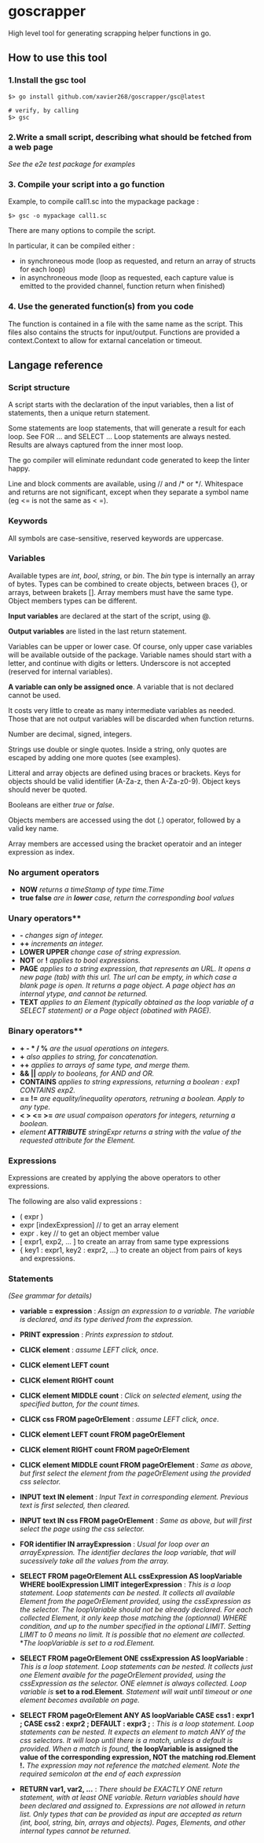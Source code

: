 # goscrapper

High level tool for generating scrapping helper functions in go.

## How to use this tool 

### 1.Install the gsc tool
````
$> go install github.com/xavier268/goscrapper/gsc@latest

# verify, by calling
$> gsc
````

### 2.Write a small script, describing what should be fetched from a web page
   
*See the e2e test package for examples*

### 3. Compile your script into a go function

Example, to compile call1.sc into the mypackage package :
````
$> gsc -o mypackage call1.sc
````

There are many options to compile the script.

In particular, it can be compiled either :
* in synchroneous mode (loop as requested, and return an array of structs for each loop)
* in asynchroneous mode (loop as requested, each capture value is emitted to the provided channel, function return when finished)

### 4. Use the generated function(s) from you code
   
The function is contained in a file with the same name as the script. This files also contains the structs for input/output.
Functions are provided a context.Context to allow for extarnal cancelation or timeout.



## Langage reference


### Script structure

A script starts with the declaration of the input variables, then a list of statements, then a unique return statement.

Some statements are loop statements, that will generate a result for each loop. See FOR ... and SELECT ...
Loop statements are always nested. Results are always captured from the inner most loop.

The go compiler will eliminate redundant code generated to keep the linter happy.

Line and block comments are available, using // and /* or */. Whitespace and returns are not significant, except when they separate a symbol name (eg <= is not the same as < =).

### Keywords

All symbols are case-sensitive, reserved keywords are uppercase.

### Variables

Available types are *int*, *bool*, *string*, or *bin*. The *bin* type is internally an array of bytes. Types can be combined to create objects, between braces {}, or arrays, between brakets []. Array members must have the same type. Object members types can be different.

**Input variables** are declared at the start of the script, using @.

**Output variables** are listed in the last return statement.

Variables can be upper or lower case. Of course, only upper case variables will be available outside of the package.
Variable names should start with a letter, and continue with digits or letters. Underscore is not accepted (reserved for internal variables).

**A variable can only be assigned once**. A variable that is not declared cannot be used.

It costs very little to create as many intermediate variables as needed. Those that are not output variables will be discarded when function returns. 

Number are decimal, signed, integers.

Strings use double or single quotes. Inside a string, only quotes are escaped by adding one more quotes (see examples).

Litteral and array objects are defined using braces or brackets. Keys for objects should be valid identifier (A-Za-z, then A-Za-z0-9). Object keys should never be quoted.

Booleans are either *true* or *false*.

Objects members are accessed using the dot (.) operator, followed by a valid key name.

Array members are accessed using the bracket operatoir and an integer expression as index.


### No argument operators

* **NOW** *returns a timeStamp of type time.Time* 
* **true false** *are in **lower** case, return the corresponding bool values*

### Unary operators**

* **-** *changes sign of integer.*
* **++**  *increments an integer.*
* **LOWER UPPER** *change case of string expression.*
* **NOT** or **!** *applies to bool expressions.*
* **PAGE** *applies to a string expression, that represents an URL. It opens a new page (tab) with this url. The url can be empty, in which case a blank page is open. It returns a page object. A page object has an internal ytype, and cannot be returned.*
* **TEXT** *applies to an Element (typically obtained as the loop variable of a SELECT statement) or a Page object (obatined with PAGE).*

### Binary operators**

* **+ - * / %** *are the usual operations on integers.*
* **+** *also applies to string, for concatenation.*
* **++** *applies to arrays of same type, and merge them.*
* **&& ||** *apply to booleans, for AND and OR.*
* **CONTAINS** *applies to string expressions, returning a boolean : exp1 CONTAINS exp2.*
* **== !=** *are equality/inequality operators, retruning a boolean. Apply to any type.*
* **< > <= >=** *are usual compaison operators for integers, returning a boolean.*
* *element **ATTRIBUTE** stringExpr returns a string with the value of the requested attribute for the Element.*

### Expressions

Expressions are created by applying the above operators to other expressions.

The following are also valid expressions :
* ( expr )
* expr [indexExpression] // to get an array element
* expr . key // to get an object member value
* [ expr1, exp2, ... ] to create an array from same type expressions
* { key1 : expr1, key2 : expr2, ...} to create an object from pairs of keys and expressions.

### Statements

*(See grammar for details)*

* **variable = expression** : *Assign an expression to a variable. The variable is declared, and its type derived from the expression.*
  
* **PRINT expression** : *Prints expression to stdout.*
  
* **CLICK element** : *assume LEFT click, once*.
* **CLICK element LEFT count**
* **CLICK element RIGHT count**
* **CLICK element MIDDLE count** : *Click on selected element, using the specified button, for the count times.*
  
* **CLICK css FROM pageOrElement** : *assume LEFT click, once*.
* **CLICK element LEFT count FROM pageOrElement**
* **CLICK element RIGHT count FROM pageOrElement**
* **CLICK element MIDDLE count FROM pageOrElement** : *Same as above, but first select the element from the pageOrElement using the provided css selector.*
  
* **INPUT text IN element** : *Input Text in corresponding element. Previous text is first selected, then cleared.*
* **INPUT text IN css FROM pageOrElement** : *Same as above, but will first select the page using the css selector.*
  
* **FOR identifier IN arrayExpression** : *Usual for loop over an arrayExpression. The identifier declares the loop variable, that will sucessively take all the values from the array.*
  
* **SELECT FROM pageOrElement ALL cssExpression AS loopVariable WHERE boolExpression LIMIT integerExpression** : *This is a loop statement. Loop statements can be nested. It collects all available Element from the pageOrElement provided, using the cssExpression as the selector. The loopVariable should not be already declared. For each collected Element, it only keep those matching the (optionnal) WHERE condition, and up to the number specified in the optional LIMIT. Setting LIMIT to 0 means no limit. It is possible that no element are collected.* **The loopVariable is set to a *rod.Element.**

* **SELECT FROM pageOrElement ONE cssExpression AS loopVariable** : *This is a loop statement. Loop statements can be nested. It collects just one Element avaible for the pageOrElement provided, using the cssExpression as the selector. ONE elemnet is always collected. Loop variable is* **set to a rod.Element**. *Statement will wait until timeout or one element becomes available on page.*
  
* **SELECT FROM pageOrElement ANY AS loopVariable CASE css1 : expr1 ; CASE css2 : expr2 ; DEFAULT   : expr3 ;** : *This is a loop statement. Loop statements can be nested. It expects an element to match ANY of the css selectors. It will loop until there is a match, unless a default is provided. When a match is found,* **the loopVariable is assigned the value of the corresponding expression, NOT the matching rod.Element !.** *The expression may not reference the matched element. Note the required semicolon at the end of each expression*

* **RETURN var1, var2, ...** :
*There should be EXACTLY ONE return statement, with at least ONE variable. Return variables should have been declared and assigned to. Expressions are not allowed in return list. Only types that can be provided as input are accepted as return (int, bool, string, bin, arrays and objects). Pages, Elements, and other internal types cannot be returned.*


